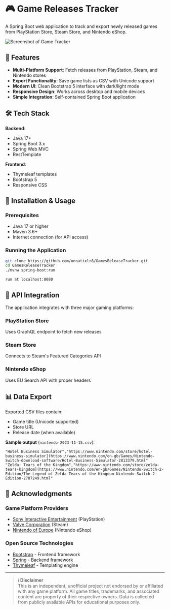 # 🎮 Game Releases Tracker

A Spring Boot web application to track and export newly released games from PlayStation Store, Steam Store, and Nintendo eShop.

![Screenshot of Game Tracker](static/screenshot.png)

## 🌟 Features
- **Multi-Platform Support**: Fetch releases from PlayStation, Steam, and Nintendo stores
- **Export Functionality**: Save game lists as CSV with Unicode support
- **Modern UI**: Clean Bootstrap 5 interface with dark/light mode
- **Responsive Design**: Works across desktop and mobile devices
- **Simple Integration**: Self-contained Spring Boot application

## 🛠️ Tech Stack
**Backend**:
- Java 17+
- Spring Boot 3.x
- Spring Web MVC
- RestTemplate

**Frontend**:
- Thymeleaf templates
- Bootstrap 5
- Responsive CSS

## 🚀 Installation & Usage
### Prerequisites
- Java 17 or higher
- Maven 3.6+
- Internet connection (for API access)

### Running the Application
```bash
git clone https://github.com/unnatixlr8/GamesReleaseTracker.git
cd GamesReleaseTracker
./mvnw spring-boot:run

run at localhost:8080

```
## 🔌 API Integration
The application integrates with three major gaming platforms:

### PlayStation Store  
Uses GraphQL endpoint to fetch new releases

### Steam Store  
Connects to Steam's Featured Categories API

### Nintendo eShop  
Uses EU Search API with proper headers

## 📊 Data Export
Exported CSV files contain:
- Game title (Unicode supported)
- Store URL  
- Release date (when available)

**Sample output** (`nintendo-2023-11-15.csv`):
```csv
"Hotel Business Simulator","https://www.nintendo.com/store/hotel-business-simulator](https://www.nintendo.com/en-gb/Games/Nintendo-Switch-download-software/Hotel-Business-Simulator-2813379.html"
"Zelda: Tears of the Kingdom","https://www.nintendo.com/store/zelda-tears-kingdom](https://www.nintendo.com/en-gb/Games/Nintendo-Switch-2-Edition/The-Legend-of-Zelda-Tears-of-the-Kingdom-Nintendo-Switch-2-Edition-2787249.html"
```

## 🙏 Acknowledgments

### Game Platform Providers
- [Sony Interactive Entertainment](https://www.playstation.com) (PlayStation)
- [Valve Corporation](https://store.steampowered.com) (Steam)  
- [Nintendo of Europe](https://www.nintendo.com) (Nintendo eShop)

### Open Source Technologies
- [Bootstrap](https://getbootstrap.com) - Frontend framework
- [Spring](https://spring.io) - Backend framework  
- [Thymeleaf](https://www.thymeleaf.org) - Templating engine

---

> ℹ️ **Disclaimer**  
> This is an independent, unofficial project not endorsed by or affiliated with any game platform. All game titles, trademarks, and associated content are property of their respective owners. Data is collected from publicly available APIs for educational purposes only.
